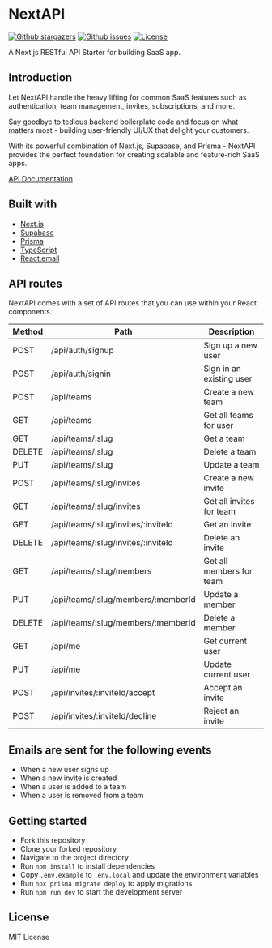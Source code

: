 # NextAPI

<p>
    <a href="https://github.com/devkiran/NextAPI/stargazers"><img src="https://img.shields.io/github/stars/devkiran/NextAPI" alt="Github stargazers"></a>
    <a href="https://github.com/devkiran/NextAPI/issues"><img src="https://img.shields.io/github/issues/devkiran/NextAPI" alt="Github issues"></a>
    <a href="https://github.com/devkiran/NextAPI/blob/main/LICENSE.md"><img src="https://img.shields.io/github/license/devkiran/NextAPI" alt="License"></a>
</p>

A Next.js RESTful API Starter for building SaaS app.

## Introduction

Let NextAPI handle the heavy lifting for common SaaS features such as authentication, team management, invites, subscriptions, and more.

Say goodbye to tedious backend boilerplate code and focus on what matters most - building user-friendly UI/UX that delight your customers.

With its powerful combination of Next.js, Supabase, and Prisma - NextAPI provides the perfect foundation for creating scalable and feature-rich SaaS apps.

[API Documentation](https://saas-api.dev/introduction)

## Built with

- [Next.js](https://nextjs.org/)
- [Supabase](https://supabase.io/)
- [Prisma](https://www.prisma.io/)
- [TypeScript](https://www.typescriptlang.org/)
- [React.email](https://react.email/)

## API routes

NextAPI comes with a set of API routes that you can use within your React components.

| Method | Path                               | Description              |
| ------ | ---------------------------------- | ------------------------ |
| POST   | /api/auth/signup                   | Sign up a new user       |
| POST   | /api/auth/signin                   | Sign in an existing user |
| POST   | /api/teams                         | Create a new team        |
| GET    | /api/teams                         | Get all teams for user   |
| GET    | /api/teams/:slug                   | Get a team               |
| DELETE | /api/teams/:slug                   | Delete a team            |
| PUT    | /api/teams/:slug                   | Update a team            |
| POST   | /api/teams/:slug/invites           | Create a new invite      |
| GET    | /api/teams/:slug/invites           | Get all invites for team |
| GET    | /api/teams/:slug/invites/:inviteId | Get an invite            |
| DELETE | /api/teams/:slug/invites/:inviteId | Delete an invite         |
| GET    | /api/teams/:slug/members           | Get all members for team |
| PUT    | /api/teams/:slug/members/:memberId | Update a member          |
| DELETE | /api/teams/:slug/members/:memberId | Delete a member          |
| GET    | /api/me                            | Get current user         |
| PUT    | /api/me                            | Update current user      |
| POST   | /api/invites/:inviteId/accept      | Accept an invite         |
| POST   | /api/invites/:inviteId/decline     | Reject an invite         |

## Emails are sent for the following events

- When a new user signs up
- When a new invite is created
- When a user is added to a team
- When a user is removed from a team

## Getting started

- Fork this repository
- Clone your forked repository
- Navigate to the project directory
- Run `npm install` to install dependencies
- Copy `.env.example` to `.env.local` and update the environment variables
- Run `npx prisma migrate deploy` to apply migrations
- Run `npm run dev` to start the development server

## License

MIT License
